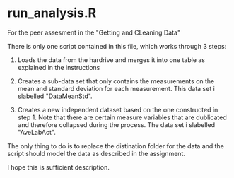 run_analysis.R
==============

For the peer assesment in the "Getting and CLeaning Data"

There is only one script contained in this file, which works through 3 steps:

1) Loads the data from the hardrive and merges it into one table as explained in the instructions

2) Creates a sub-data set that only contains the measurements on the mean and standard deviation for each measurement. This data set i slabelled "DataMeanStd".

3) Creates a new independent dataset based on the one constructed in step 1. Note that there are certain measure variables that are dublicated and therefore collapsed during the process. The data set i slabelled "AveLabAct".


The only thing to do is to replace the distination folder for the data and the script should model the data as described in the assignment.  

I hope this is sufficient description.